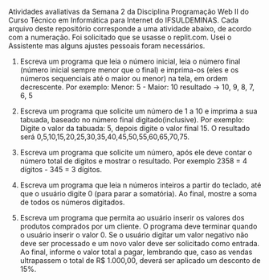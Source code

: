 Atividades avaliativas da Semana 2 da Disciplina Programação Web II do Curso Técnico em Informática para Internet do IFSULDEMINAS.
Cada arquivo deste repositório corresponde a uma atividade abaixo, de acordo com a numeração.
Foi solicitado que se usasse o replit.com. Usei o Assistente mas alguns ajustes pessoais foram necessários.

1. Escreva um programa que leia o número inicial, leia o número final (número inicial sempre menor que o final) e imprima-os (eles e os números sequenciais até o maior ou menor) na tela, em ordem decrescente. Por exemplo: Menor: 5 - Maior: 10 resultado -> 10, 9, 8, 7, 6, 5

2. Escreva um programa que solicite um número de 1 a 10 e imprima a sua tabuada, baseado no número final digitado(inclusive). Por exemplo: Digite o valor da tabuada: 5, depois digite o valor final 15. O resultado será 0,5,10,15,20,25,30,35,40,45,50,55,60,65,70,75.

3. Escreva um programa que solicite um número, após ele deve contar o número total de dígitos e mostrar o resultado. Por exemplo 2358 = 4 dígitos - 345 = 3 dígitos.

4. Escreva um programa que leia n números inteiros a partir do teclado, até que o usuário digite 0 (para parar a somatória). Ao final, mostre a soma de todos os números digitados.

5. Escreva um programa que permita ao usuário inserir os valores dos produtos comprados por um cliente. O programa deve terminar quando o usuário inserir o valor 0. Se o usuário digitar um valor negativo não deve ser processado e um novo valor deve ser solicitado como entrada. Ao final, informe o valor total a pagar, lembrando que, caso as vendas ultrapassem o total de R$ 1.000,00, deverá ser aplicado um desconto de 15%.
